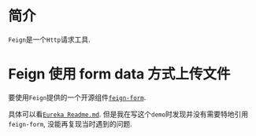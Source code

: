 # 简介
`Feign`是一个`Http`请求工具.

# Feign 使用 form data 方式上传文件
要使用`Feign`提供的一个开源组件[`feign-form`](https://github.com/OpenFeign/feign-form).

具体可以看[`Eureka Readme.md`](../ahao-spring-cloud-eureka/README.md).
但是我在写这个`demo`时发现并没有需要特地引用`feign-form`, 没能再复现当时遇到的问题.
